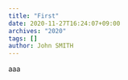 ```yaml
---
title: "First"
date: 2020-11-27T16:24:07+09:00
archives: "2020"
tags: []
author: John SMITH
---
```

aaa
